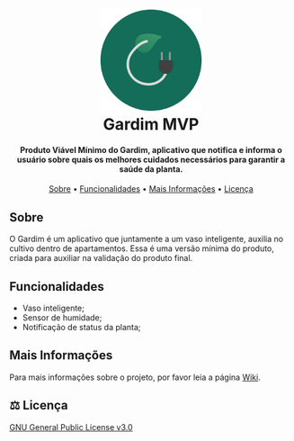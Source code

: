<h1 align="center">
  <img src="./resources/icons/gardim.png" alt="Gardim" width="180">
  <br>
  Gardim MVP
  <br>
</h1>

<h4 align="center"> Produto Viável Mínimo do Gardim, aplicativo que notifica e informa o usuário sobre quais os melhores cuidados necessários para garantir a saúde da planta.</h4>

<p align="center">
  <a href="#sobre">Sobre</a> •
  <a href="#funcionalidades">Funcionalidades</a> •
  <a href="#mais-informações">Mais Informações</a> •
  <a href="#%EF%B8%8F-licença">Licença</a>
</p>

## Sobre
O Gardim é um aplicativo que juntamente a um vaso inteligente, auxilia no cultivo dentro de apartamentos. Essa é uma versão mínima do produto, criada para auxiliar na validação do produto final.

## Funcionalidades
+ Vaso inteligente;
+ Sensor de humidade;
+ Notificação de status da planta;

## Mais Informações
Para mais informações sobre o projeto, por favor leia a página [Wiki](https://github.com/gardim/gardim/wiki).

## ⚖️ Licença
[GNU General Public License v3.0](https://github.com/gardim/gardim-mvp/blob/main/LICENSE)
